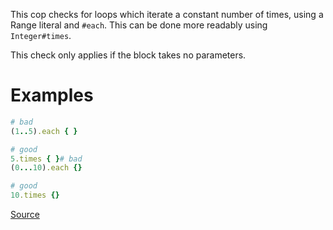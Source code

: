 
This cop checks for loops which iterate a constant number of times,
using a Range literal and `#each`. This can be done more readably using
`Integer#times`.

This check only applies if the block takes no parameters.

# Examples

```ruby
# bad
(1..5).each { }

# good
5.times { }# bad
(0...10).each {}

# good
10.times {}
```

[Source](http://www.rubydoc.info/gems/rubocop/RuboCop/Cop/Style/EachForSimpleLoop)